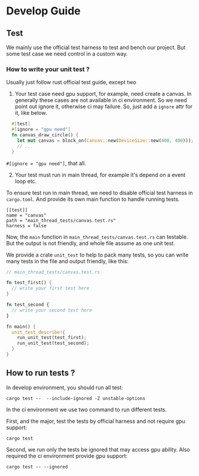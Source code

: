 # Develop Guide


## Test

We mainly use the official test harness to test and bench our project. But some test case we need control in a custom way. 

### How to write your unit test ?

Usually just follow rust official test guide, except two  

1. Your test case need gpu support, for example, need create a canvas. In generally these cases are not available in ci environment. So we need point out ignore it, otherwise ci may failure. So, just add a `ignore` attr for it, like below.

```rust
  #[test]
  #[ignore = "gpu need"]
  fn canvas_draw_circle() {
    let mut canvas = block_on(Canvas::new(DeviceSize::new(400, 400)));
    // ...
  }
```

`#[ignore = "gpu need"]`, that all.


2. Your test must run in main thread, for example it's depend on a event loop etc.

To ensure test run in main thread, we need to disable official test harness in `cargo.toml`. And provide its own main function to handle running tests. 

```
[[test]]
name = "canvas"
path = "main_thread_tests/canvas.test.rs"
harness = false
```

Now, the `main` function in `main_thread_tests/canvas.test.rs` can testable. But the output is not friendly, and whole file assume as one unit test.

We provide a crate `unit_test`  to help to pack many tests, so you can write many tests in the file and output friendly, like this:


```rust
// main_thread_tests/canvas.test.rs

fn test_first() {
  // write your first test here
}

fn test_second {
  // write your second test here
}

fn main() {
  unit_test_describe!{
    run_unit_test(test_first);
    run_unit_test(test_second);
  }
}

```

## How to run tests ? 

In develop environment, you should run all test:

```
cargo test --  --include-ignored -Z unstable-options
```

In the ci environment we use two command to run different tests.

First, and the major, test the tests by official harness and not require gpu support:

```
cargo test
```

Second, we run only the tests be ignored that may access gpu ability. Also required the ci environment provide gpu support:

```
cargo test -- --ignored 
```